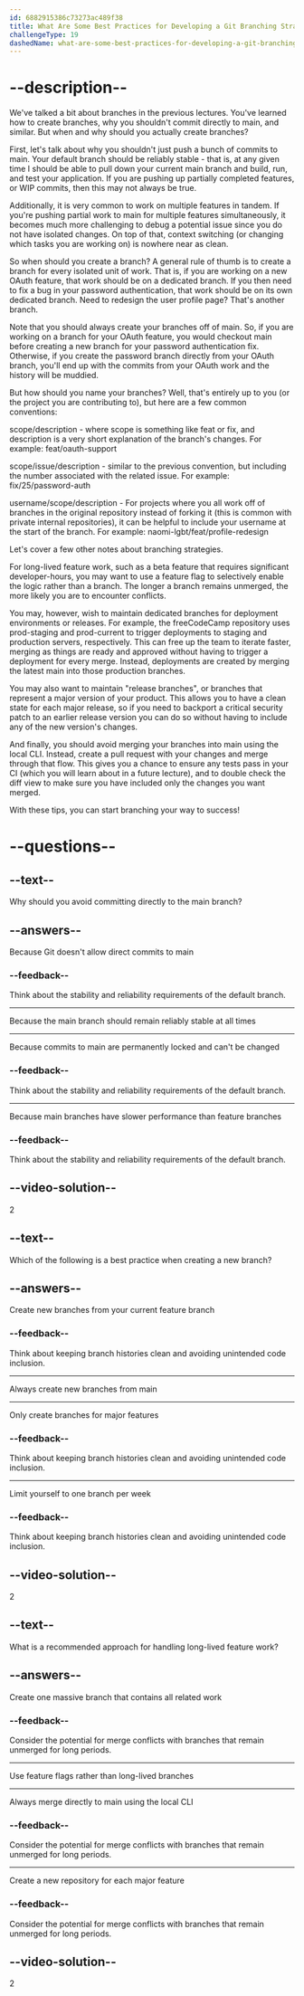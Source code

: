 ```yaml
---
id: 6882915386c73273ac489f38
title: What Are Some Best Practices for Developing a Git Branching Strategy?
challengeType: 19
dashedName: what-are-some-best-practices-for-developing-a-git-branching-strategy
---
```


# --description--

We've talked a bit about branches in the previous lectures. You've learned how to create branches, why you shouldn't commit directly to main, and similar. But when and why should you actually create branches?

First, let's talk about why you shouldn't just push a bunch of commits to main. Your default branch should be reliably stable - that is, at any given time I should be able to pull down your current main branch and build, run, and test your application. If you are pushing up partially completed features, or WIP commits, then this may not always be true.

Additionally, it is very common to work on multiple features in tandem. If you're pushing partial work to main for multiple features simultaneously, it becomes much more challenging to debug a potential issue since you do not have isolated changes. On top of that, context switching (or changing which tasks you are working on) is nowhere near as clean.

So when should you create a branch? A general rule of thumb is to create a branch for every isolated unit of work. That is, if you are working on a new OAuth feature, that work should be on a dedicated branch. If you then need to fix a bug in your password authentication, that work should be on its own dedicated branch. Need to redesign the user profile page? That's another branch.

Note that you should always create your branches off of main. So, if you are working on a branch for your OAuth feature, you would checkout main before creating a new branch for your password authentication fix. Otherwise, if you create the password branch directly from your OAuth branch, you'll end up with the commits from your OAuth work and the history will be muddied.

But how should you name your branches? Well, that's entirely up to you (or the project you are contributing to), but here are a few common conventions:

scope/description - where scope is something like feat or fix, and description is a very short explanation of the branch's changes. For example: feat/oauth-support

scope/issue/description - similar to the previous convention, but including the number associated with the related issue. For example: fix/25/password-auth

username/scope/description - For projects where you all work off of branches in the original repository instead of forking it (this is common with private internal repositories), it can be helpful to include your username at the start of the branch. For example: naomi-lgbt/feat/profile-redesign

Let's cover a few other notes about branching strategies.

For long-lived feature work, such as a beta feature that requires significant developer-hours, you may want to use a feature flag to selectively enable the logic rather than a branch. The longer a branch remains unmerged, the more likely you are to encounter conflicts.

You may, however, wish to maintain dedicated branches for deployment environments or releases. For example, the freeCodeCamp repository uses prod-staging and prod-current to trigger deployments to staging and production servers, respectively. This can free up the team to iterate faster, merging as things are ready and approved without having to trigger a deployment for every merge. Instead, deployments are created by merging the latest main into those production branches.

You may also want to maintain "release branches", or branches that represent a major version of your product. This allows you to have a clean state for each major release, so if you need to backport a critical security patch to an earlier release version you can do so without having to include any of the new version's changes.

And finally, you should avoid merging your branches into main using the local CLI. Instead, create a pull request with your changes and merge through that flow. This gives you a chance to ensure any tests pass in your CI (which you will learn about in a future lecture), and to double check the diff view to make sure you have included only the changes you want merged.

With these tips, you can start branching your way to success!

# --questions--

## --text--

Why should you avoid committing directly to the main branch?

## --answers--

Because Git doesn't allow direct commits to main

### --feedback--

Think about the stability and reliability requirements of the default branch.

---

Because the main branch should remain reliably stable at all times

---

Because commits to main are permanently locked and can't be changed

### --feedback--

Think about the stability and reliability requirements of the default branch.

---

Because main branches have slower performance than feature branches

### --feedback--

Think about the stability and reliability requirements of the default branch.

## --video-solution--

2

## --text--

Which of the following is a best practice when creating a new branch?

## --answers--

Create new branches from your current feature branch

### --feedback--

Think about keeping branch histories clean and avoiding unintended code inclusion.

---

Always create new branches from main

---

Only create branches for major features

### --feedback--

Think about keeping branch histories clean and avoiding unintended code inclusion.

---

Limit yourself to one branch per week

### --feedback--

Think about keeping branch histories clean and avoiding unintended code inclusion.

## --video-solution--

2

## --text--

What is a recommended approach for handling long-lived feature work?

## --answers--

Create one massive branch that contains all related work

### --feedback--

Consider the potential for merge conflicts with branches that remain unmerged for long periods.

---

Use feature flags rather than long-lived branches

---

Always merge directly to main using the local CLI

### --feedback--

Consider the potential for merge conflicts with branches that remain unmerged for long periods.

---

Create a new repository for each major feature

### --feedback--

Consider the potential for merge conflicts with branches that remain unmerged for long periods.

## --video-solution--

2
